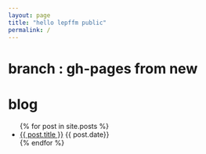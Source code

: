 ```yaml
---
layout: page
title: "hello lepffm public"
permalink: /
---
```

# branch : gh-pages from new
# blog
<ul>
  {% for post in site.posts %}
    <li>
      <a href="{{ post.url }}">{{ post.title }}</a> {{ post.date}} 
    </li>
  {% endfor %}
</ul>
